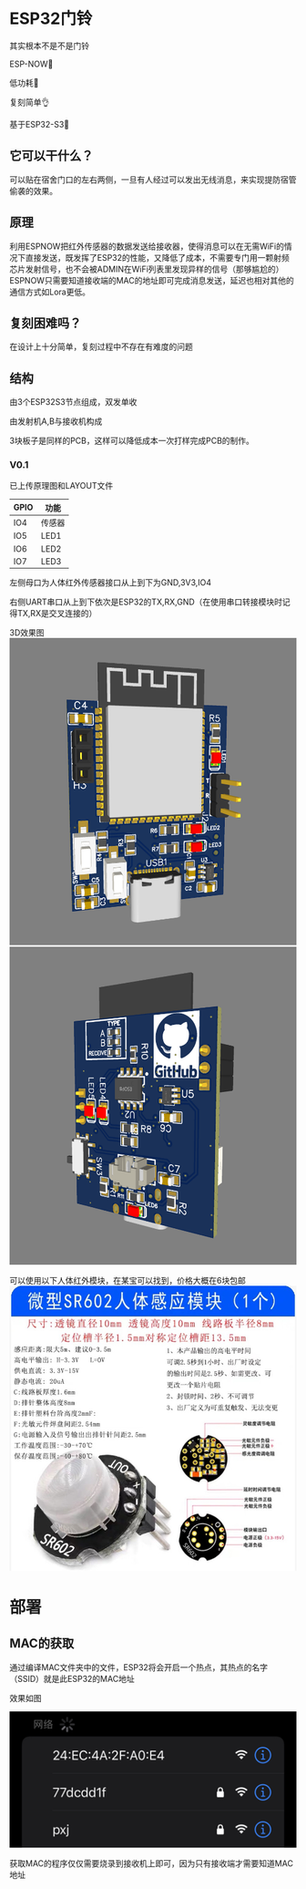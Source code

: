 # ESP32门铃
其实根本不是不是门铃

ESP-NOW🛜

低功耗🔋

复刻简单👌

基于ESP32-S3📶

## 它可以干什么？
可以贴在宿舍门口的左右两侧，一旦有人经过可以发出无线消息，来实现提防宿管偷袭的效果。
## 原理
利用ESPNOW把红外传感器的数据发送给接收器，使得消息可以在无需WiFi的情况下直接发送，既发挥了ESP32的性能，又降低了成本，不需要专门用一颗射频芯片发射信号，也不会被ADMIN在WiFi列表里发现异样的信号（那够尴尬的）
ESPNOW只需要知道接收端的MAC的地址即可完成消息发送，延迟也相对其他的通信方式如Lora更低。
## 复刻困难吗？
在设计上十分简单，复刻过程中不存在有难度的问题
## 结构
由3个ESP32S3节点组成，双发单收

由发射机A,B与接收机构成

3块板子是同样的PCB，这样可以降低成本一次打样完成PCB的制作。
### V0.1
已上传原理图和LAYOUT文件

| GPIO    |   功能  |
| ------- | ------- |
|   IO4   | 传感器   |
|  IO5    |  LED1   |
|   IO6   |  LED2   |
|  IO7    |  LED3   |

左侧母口为人体红外传感器接口从上到下为GND,3V3,IO4

右侧UART串口从上到下依次是ESP32的TX,RX,GND（在使用串口转接模块时记得TX,RX是交叉连接的）

3D效果图
![image](V0.1/1.png)
![image](V0.1/2.png)

可以使用以下人体红外模块，在某宝可以找到，价格大概在6块包邮
![image](V0.1/IR.JPG)
# 部署
## MAC的获取
通过编译MAC文件夹中的文件，ESP32将会开启一个热点，其热点的名字（SSID）就是此ESP32的MAC地址

效果如图

![image](pictures/MAC_1.PNG)

获取MAC的程序仅仅需要烧录到接收机上即可，因为只有接收端才需要知道MAC地址
